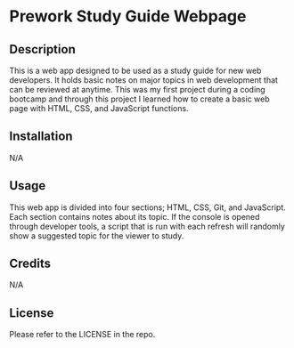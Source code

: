 # Prework Study Guide Webpage

## Description

This is a web app designed to be used as a study guide for new web developers. It holds basic notes on major topics in web development that can be reviewed at anytime. This was my first project during a coding bootcamp and through this project I learned how to create a basic web page with HTML, CSS, and JavaScript functions.

## Installation

N/A

## Usage

This web app is divided into four sections; HTML, CSS, Git, and JavaScript. Each section contains notes about its topic. If the console is opened through developer tools, a script that is run with each refresh will randomly show a suggested topic for the viewer to study.

## Credits

N/A

## License

Please refer to the LICENSE in the repo.